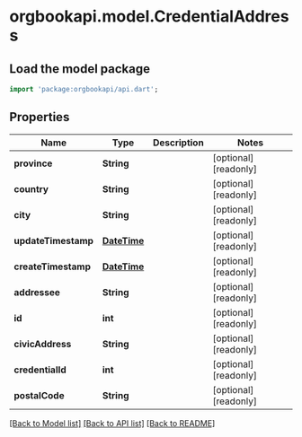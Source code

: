 # orgbookapi.model.CredentialAddress

## Load the model package
```dart
import 'package:orgbookapi/api.dart';
```

## Properties
Name | Type | Description | Notes
------------ | ------------- | ------------- | -------------
**province** | **String** |  | [optional] [readonly] 
**country** | **String** |  | [optional] [readonly] 
**city** | **String** |  | [optional] [readonly] 
**updateTimestamp** | [**DateTime**](DateTime.md) |  | [optional] [readonly] 
**createTimestamp** | [**DateTime**](DateTime.md) |  | [optional] [readonly] 
**addressee** | **String** |  | [optional] [readonly] 
**id** | **int** |  | [optional] [readonly] 
**civicAddress** | **String** |  | [optional] [readonly] 
**credentialId** | **int** |  | [optional] [readonly] 
**postalCode** | **String** |  | [optional] [readonly] 

[[Back to Model list]](../README.md#documentation-for-models) [[Back to API list]](../README.md#documentation-for-api-endpoints) [[Back to README]](../README.md)


